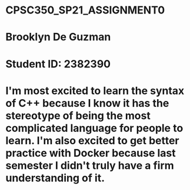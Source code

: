 # CPSC350_SP21_ASSIGNMENT0
# Brooklyn De Guzman 
# Student ID: 2382390
# I'm most excited to learn the syntax of C++ because I know it has the stereotype of being the most complicated language for people to learn. I'm also excited to get better practice with Docker because last semester I didn't truly have a firm understanding of it. 
